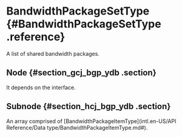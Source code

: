 # BandwidthPackageSetType {#BandwidthPackageSetType .reference}

A list of shared bandwidth packages.

## Node {#section_gcj_bgp_ydb .section}

It depends on the interface.

## Subnode {#section_hcj_bgp_ydb .section}

An array comprised of [BandwidthPackageItemType](intl.en-US/API Reference/Data type/BandwidthPackageItemType.md#).

